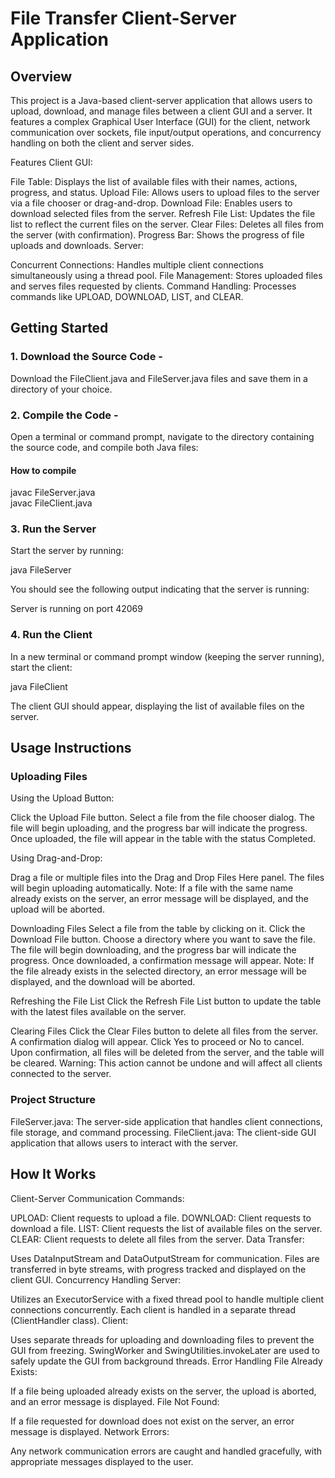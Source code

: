 # File Transfer Client-Server Application
## Overview
This project is a Java-based client-server application that allows users to upload, download, and manage files between a client GUI and a server. It features a complex Graphical User Interface (GUI) for the client, network communication over sockets, file input/output operations, and concurrency handling on both the client and server sides.

Features
Client GUI:

File Table: Displays the list of available files with their names, actions, progress, and status.
Upload File: Allows users to upload files to the server via a file chooser or drag-and-drop.
Download File: Enables users to download selected files from the server.
Refresh File List: Updates the file list to reflect the current files on the server.
Clear Files: Deletes all files from the server (with confirmation).
Progress Bar: Shows the progress of file uploads and downloads.
Server:

Concurrent Connections: Handles multiple client connections simultaneously using a thread pool.
File Management: Stores uploaded files and serves files requested by clients.
Command Handling: Processes commands like UPLOAD, DOWNLOAD, LIST, and CLEAR.

## Getting Started
### 1. Download the Source Code - 
Download the FileClient.java and FileServer.java files and save them in a directory of your choice.

### 2. Compile the Code - 
Open a terminal or command prompt, navigate to the directory containing the source code, and compile both Java files:

#### How to compile
javac FileServer.java <br />
javac FileClient.java

### 3. Run the Server
Start the server by running:

java FileServer

You should see the following output indicating that the server is running: 

Server is running on port 42069

### 4. Run the Client
In a new terminal or command prompt window (keeping the server running), start the client:

java FileClient

The client GUI should appear, displaying the list of available files on the server.

## Usage Instructions
### Uploading Files
Using the Upload Button:

Click the Upload File button.
Select a file from the file chooser dialog.
The file will begin uploading, and the progress bar will indicate the progress.
Once uploaded, the file will appear in the table with the status Completed.

Using Drag-and-Drop:

Drag a file or multiple files into the Drag and Drop Files Here panel.
The files will begin uploading automatically.
Note: If a file with the same name already exists on the server, an error message will be displayed, and the upload will be aborted.

Downloading Files
Select a file from the table by clicking on it.
Click the Download File button.
Choose a directory where you want to save the file.
The file will begin downloading, and the progress bar will indicate the progress.
Once downloaded, a confirmation message will appear.
Note: If the file already exists in the selected directory, an error message will be displayed, and the download will be aborted.

Refreshing the File List
Click the Refresh File List button to update the table with the latest files available on the server.

Clearing Files
Click the Clear Files button to delete all files from the server.
A confirmation dialog will appear. Click Yes to proceed or No to cancel.
Upon confirmation, all files will be deleted from the server, and the table will be cleared.
Warning: This action cannot be undone and will affect all clients connected to the server.

### Project Structure
FileServer.java: The server-side application that handles client connections, file storage, and command processing.
FileClient.java: The client-side GUI application that allows users to interact with the server.
## How It Works
Client-Server Communication
Commands:

UPLOAD: Client requests to upload a file.
DOWNLOAD: Client requests to download a file.
LIST: Client requests the list of available files on the server.
CLEAR: Client requests to delete all files from the server.
Data Transfer:

Uses DataInputStream and DataOutputStream for communication.
Files are transferred in byte streams, with progress tracked and displayed on the client GUI.
Concurrency Handling
Server:

Utilizes an ExecutorService with a fixed thread pool to handle multiple client connections concurrently.
Each client is handled in a separate thread (ClientHandler class).
Client:

Uses separate threads for uploading and downloading files to prevent the GUI from freezing.
SwingWorker and SwingUtilities.invokeLater are used to safely update the GUI from background threads.
Error Handling
File Already Exists:

If a file being uploaded already exists on the server, the upload is aborted, and an error message is displayed.
File Not Found:

If a file requested for download does not exist on the server, an error message is displayed.
Network Errors:

Any network communication errors are caught and handled gracefully, with appropriate messages displayed to the user.
